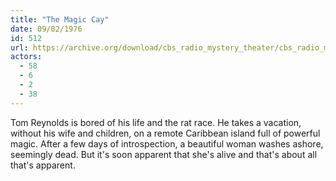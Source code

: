 ```yaml
---
title: "The Magic Cay"
date: 09/02/1976
id: 512
url: https://archive.org/download/cbs_radio_mystery_theater/cbs_radio_mystery_theater-0501-0550.zip/cbs_radio_mystery_theater-0501-0550%2Fcbsrmt_0512_the_magic_cay.mp3
actors:
  - 58
  - 6
  - 2
  - 38
---
```

Tom Reynolds is bored of his life and the rat race. He takes a vacation, without his wife and children, on a remote Caribbean island full of powerful magic. After a few days of introspection, a beautiful woman washes ashore, seemingly dead. But it's soon apparent that she's alive and that's about all that's apparent.